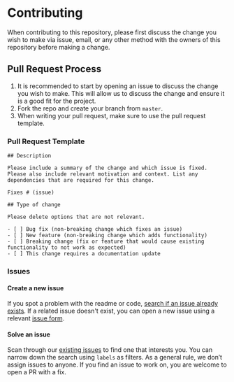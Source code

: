 # Contributing

When contributing to this repository, please first discuss the change you wish to make via issue,
email, or any other method with the owners of this repository before making a change.

## Pull Request Process

1. It is recommended to start by opening an issue to discuss the change you wish to make. This will allow us to discuss the change and ensure it is a good fit for the project.
2. Fork the repo and create your branch from `master`.
3. When writing your pull request, make sure to use the pull request template.

### Pull Request Template

```
## Description

Please include a summary of the change and which issue is fixed. Please also include relevant motivation and context. List any dependencies that are required for this change.

Fixes # (issue)

## Type of change

Please delete options that are not relevant.

- [ ] Bug fix (non-breaking change which fixes an issue)
- [ ] New feature (non-breaking change which adds functionality)
- [ ] Breaking change (fix or feature that would cause existing functionality to not work as expected)
- [ ] This change requires a documentation update
```

### Issues

#### Create a new issue

If you spot a problem with the readme or code, [search if an issue already exists](https://github.com/BetterSEQTA/BetterSEQTA-Plus/issues). If a related issue doesn't exist, you can open a new issue using a relevant [issue form](https://github.com/BetterSEQTA/BetterSEQTA-Plus/issues/new).

#### Solve an issue

Scan through our [existing issues](https://github.com/BetterSEQTA/BetterSEQTA-Plus/issues) to find one that interests you. You can narrow down the search using `labels` as filters. As a general rule, we don’t assign issues to anyone. If you find an issue to work on, you are welcome to open a PR with a fix.
